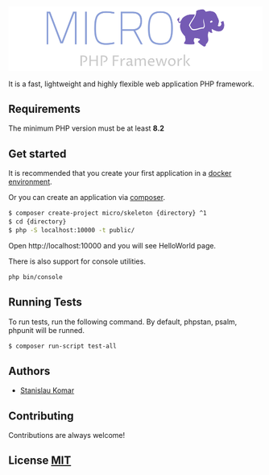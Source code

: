 
![Logo](https://github.com/Micro-PHP/.github/blob/master/logo/png/logo-color-for-github-welcome.png?raw=true)


It is a fast, lightweight and highly flexible web application PHP framework.

## Requirements
The minimum PHP version must be at least **8.2**

## Get started

It is recommended that you create your first application in a [docker environment](https://github.com/Micro-PHP/micro-docker).

Or you can create an application via [composer](https://getcomposer.org/).

```bash
$ composer create-project micro/skeleton {directory} ^1
$ cd {directory}
$ php -S localhost:10000 -t public/ 
```

Open http://localhost:10000 and you will see HelloWorld page.

There is also support for console utilities.
```bash
php bin/console
``` 



## Running Tests

To run tests, run the following command. By default, phpstan, psalm, phpunit will be runned.

```bash
$ composer run-script test-all
``` 


## Authors

- [Stanislau Komar](https://www.github.com/asisyas)


## Contributing

Contributions are always welcome!


## License [MIT](../LICENSE)

